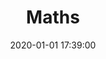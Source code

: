 ---
layout: post
title: Maths
date: 2020-01-01 17:39:00
featured: false
description:
redirect: https://anmmashud.xyz/maths/
---